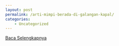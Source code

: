 ```yaml
---
layout: post
permalink: /arti-mimpi-berada-di-galangan-kapal/
categories:
    - Uncategorized
---
```


[Baca Selengkapnya](/10)